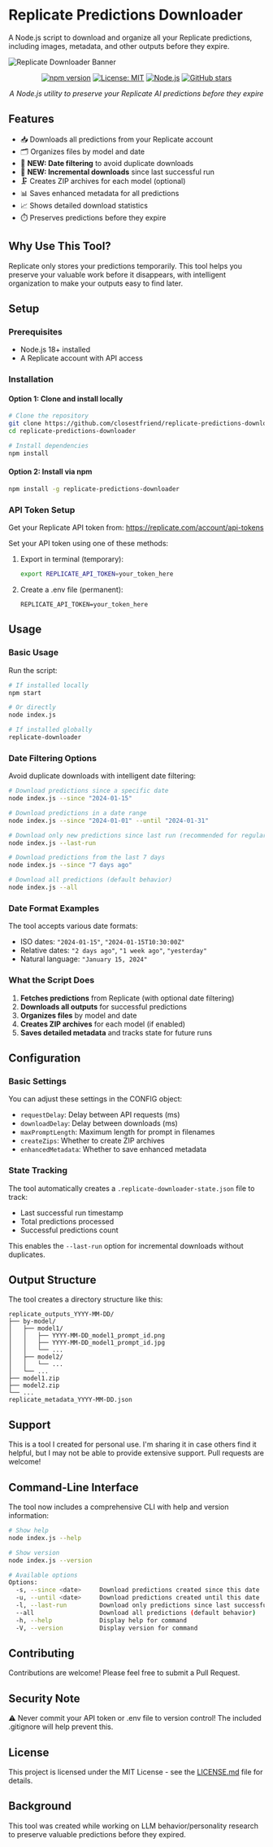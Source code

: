 # Replicate Predictions Downloader

A Node.js script to download and organize all your Replicate predictions, including images, metadata, and other outputs before they expire.

![Replicate Downloader Banner](replicate-prediction-saver4.5.png)

<div align="center">

[![npm version](https://badge.fury.io/js/replicate-predictions-downloader.svg)](https://badge.fury.io/js/replicate-predictions-downloader)
[![License: MIT](https://img.shields.io/badge/License-MIT-yellow.svg)](https://opensource.org/licenses/MIT)
[![Node.js](https://img.shields.io/badge/Node.js-18%2B-green.svg)](https://nodejs.org/)
[![GitHub stars](https://img.shields.io/github/stars/closestfriend/replicate-predictions-downloader.svg)](https://github.com/closestfriend/replicate-predictions-downloader/stargazers)

*A Node.js utility to preserve your Replicate AI predictions before they expire*

</div>

## Features

- 📥 Downloads all predictions from your Replicate account
- 🗂️ Organizes files by model and date
- 📅 **NEW: Date filtering** to avoid duplicate downloads
- 🔄 **NEW: Incremental downloads** since last successful run
- 🗜️ Creates ZIP archives for each model (optional)
- 📊 Saves enhanced metadata for all predictions
- 📈 Shows detailed download statistics
- ⏱️ Preserves predictions before they expire

## Why Use This Tool?

Replicate only stores your predictions temporarily. This tool helps you preserve your valuable work before it disappears, with intelligent organization to make your outputs easy to find later.

## Setup

### Prerequisites

- Node.js 18+ installed
- A Replicate account with API access

### Installation

#### Option 1: Clone and install locally

```bash
# Clone the repository
git clone https://github.com/closestfriend/replicate-predictions-downloader.git
cd replicate-predictions-downloader

# Install dependencies
npm install
```

#### Option 2: Install via npm

```bash
npm install -g replicate-predictions-downloader
```

### API Token Setup

Get your Replicate API token from: https://replicate.com/account/api-tokens

Set your API token using one of these methods:

1. Export in terminal (temporary):
   ```bash
   export REPLICATE_API_TOKEN=your_token_here
   ```

2. Create a .env file (permanent):
   ```
   REPLICATE_API_TOKEN=your_token_here
   ```

## Usage

### Basic Usage

Run the script:
```bash
# If installed locally
npm start

# Or directly
node index.js

# If installed globally
replicate-downloader
```

### Date Filtering Options

Avoid duplicate downloads with intelligent date filtering:

```bash
# Download predictions since a specific date
node index.js --since "2024-01-15"

# Download predictions in a date range
node index.js --since "2024-01-01" --until "2024-01-31"

# Download only new predictions since last run (recommended for regular use)
node index.js --last-run

# Download predictions from the last 7 days
node index.js --since "7 days ago"

# Download all predictions (default behavior)
node index.js --all
```

### Date Format Examples

The tool accepts various date formats:
- ISO dates: `"2024-01-15"`, `"2024-01-15T10:30:00Z"`
- Relative dates: `"2 days ago"`, `"1 week ago"`, `"yesterday"`
- Natural language: `"January 15, 2024"`

### What the Script Does

1. **Fetches predictions** from Replicate (with optional date filtering)
2. **Downloads all outputs** for successful predictions
3. **Organizes files** by model and date
4. **Creates ZIP archives** for each model (if enabled)
5. **Saves detailed metadata** and tracks state for future runs

## Configuration

### Basic Settings

You can adjust these settings in the CONFIG object:
- `requestDelay`: Delay between API requests (ms)
- `downloadDelay`: Delay between downloads (ms)
- `maxPromptLength`: Maximum length for prompt in filenames
- `createZips`: Whether to create ZIP archives
- `enhancedMetadata`: Whether to save enhanced metadata

### State Tracking

The tool automatically creates a `.replicate-downloader-state.json` file to track:
- Last successful run timestamp
- Total predictions processed
- Successful predictions count

This enables the `--last-run` option for incremental downloads without duplicates.

## Output Structure

The tool creates a directory structure like this:

```
replicate_outputs_YYYY-MM-DD/
├── by-model/
│   ├── model1/
│   │   ├── YYYY-MM-DD_model1_prompt_id.png
│   │   ├── YYYY-MM-DD_model1_prompt_id.jpg
│   │   └── ...
│   ├── model2/
│   │   └── ...
│   └── ...
├── model1.zip
├── model2.zip
└── ...
replicate_metadata_YYYY-MM-DD.json
```

## Support

This is a tool I created for personal use. I'm sharing it in case others find it helpful, but I may not be able to provide extensive support. Pull requests are welcome!

## Command-Line Interface

The tool now includes a comprehensive CLI with help and version information:

```bash
# Show help
node index.js --help

# Show version
node index.js --version

# Available options
Options:
  -s, --since <date>     Download predictions created since this date
  -u, --until <date>     Download predictions created until this date
  -l, --last-run         Download only predictions since last successful run
  --all                  Download all predictions (default behavior)
  -h, --help             Display help for command
  -V, --version          Display version for command
```

## Contributing

Contributions are welcome! Please feel free to submit a Pull Request.

## Security Note

⚠️ Never commit your API token or .env file to version control!
The included .gitignore will help prevent this.

## License

This project is licensed under the MIT License - see the [LICENSE.md](LICENSE.md) file for details.

## Background

This tool was created while working on LLM behavior/personality research to preserve valuable predictions before they expired.
